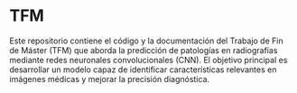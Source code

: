 # TFM
Este repositorio contiene el código y la documentación del Trabajo de Fin de Máster (TFM) que aborda la predicción de patologías en radiografías mediante redes neuronales convolucionales (CNN). El objetivo principal es desarrollar un modelo capaz de identificar características relevantes en imágenes médicas y mejorar la precisión diagnóstica.
